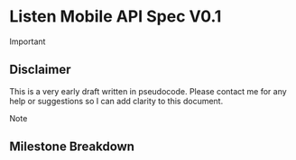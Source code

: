 # Listen Mobile API Spec V0.1

> [!IMPORTANT]
> ## Disclaimer
> This is a very early draft written in pseudocode. Please contact me for any help or suggestions so I can add clarity to this document.

> [!NOTE]
> ## Milestone Breakdown
> 